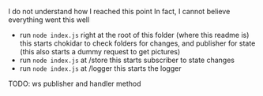 I do not understand how I reached this point
In fact, I cannot believe everything went this well

- run `node index.js` right at the root of this folder (where this readme is) this starts chokidar to check folders for changes, and publisher for state (this also starts a dummy request to get pictures)
- run `node index.js` at /store this starts subscriber to state changes
- run `node index.js` at /logger this starts the logger

TODO: ws publisher and handler method